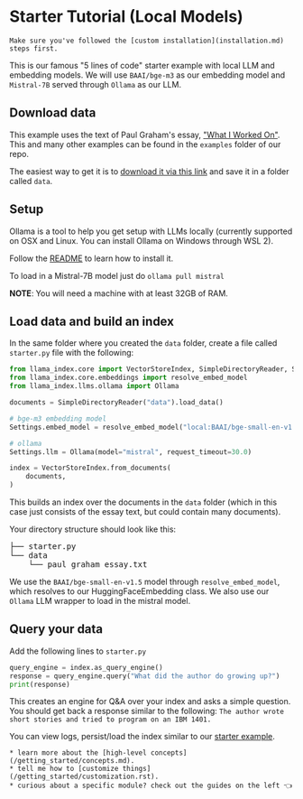 # Starter Tutorial (Local Models)

```{tip}
Make sure you've followed the [custom installation](installation.md) steps first.
```

This is our famous "5 lines of code" starter example with local LLM and embedding models. We will use `BAAI/bge-m3` as our embedding model and `Mistral-7B` served through `Ollama` as our LLM.

## Download data

This example uses the text of Paul Graham's essay, ["What I Worked On"](http://paulgraham.com/worked.html). This and many other examples can be found in the `examples` folder of our repo.

The easiest way to get it is to [download it via this link](https://raw.githubusercontent.com/run-llama/llama_index/main/docs/examples/data/paul_graham/paul_graham_essay.txt) and save it in a folder called `data`.

## Setup

Ollama is a tool to help you get setup with LLMs locally (currently supported on OSX and Linux. You can install Ollama on Windows through WSL 2).

Follow the [README](https://github.com/jmorganca/ollama) to learn how to install it.

To load in a Mistral-7B model just do `ollama pull mistral`

**NOTE**: You will need a machine with at least 32GB of RAM.

## Load data and build an index

In the same folder where you created the `data` folder, create a file called `starter.py` file with the following:

```python
from llama_index.core import VectorStoreIndex, SimpleDirectoryReader, Settings
from llama_index.core.embeddings import resolve_embed_model
from llama_index.llms.ollama import Ollama

documents = SimpleDirectoryReader("data").load_data()

# bge-m3 embedding model
Settings.embed_model = resolve_embed_model("local:BAAI/bge-small-en-v1.5")

# ollama
Settings.llm = Ollama(model="mistral", request_timeout=30.0)

index = VectorStoreIndex.from_documents(
    documents,
)
```

This builds an index over the documents in the `data` folder (which in this case just consists of the essay text, but could contain many documents).

Your directory structure should look like this:

<pre>
├── starter.py
└── data
    └── paul_graham_essay.txt
</pre>

We use the `BAAI/bge-small-en-v1.5` model through `resolve_embed_model`, which resolves to our HuggingFaceEmbedding class. We also use our `Ollama` LLM wrapper to load in the mistral model.

## Query your data

Add the following lines to `starter.py`

```python
query_engine = index.as_query_engine()
response = query_engine.query("What did the author do growing up?")
print(response)
```

This creates an engine for Q&A over your index and asks a simple question. You should get back a response similar to the following: `The author wrote short stories and tried to program on an IBM 1401.`

You can view logs, persist/load the index similar to our [starter example](/getting_started/starter_example.md).

```{admonition} Next Steps
* learn more about the [high-level concepts](/getting_started/concepts.md).
* tell me how to [customize things](/getting_started/customization.rst).
* curious about a specific module? check out the guides on the left 👈
```

